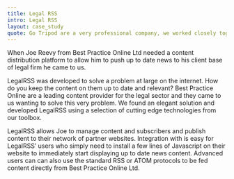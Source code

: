 ```yaml
---
title: Legal RSS
intro: Legal RSS
layout: case_study
quote: Go Tripod are a very professional company, we worked closely together throughout our project they gave me the confidence to let them run the process from start to finish... Great job
---
```


When Joe Reevy from Best Practice Online Ltd needed a content distribution platform to allow him to push up to date news to his client base of legal firm he came to us.

LegalRSS was developed to solve a problem at large on the internet. How do you keep the content on them up to date and relevant?
Best Practice Online are a leading content provider for the legal sector and they came to us wanting to solve this very problem. We found an elegant solution and developed LegalRSS using a selection of cutting edge technologies from our toolbox.

LegalRSS allows Joe to manage content and subscribers and publish content to their network of partner websites.
Integration with is easy for LegalRSS’ users who simply need to install a few lines of Javascript on their website to immediately start displaying up to date news content. Advanced users can can also use the standard RSS or ATOM protocols to be fed content directly from Best Practice Online Ltd.
